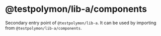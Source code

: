 # @testpolymon/lib-a/components

Secondary entry point of `@testpolymon/lib-a`. It can be used by importing from `@testpolymon/lib-a/components`.
